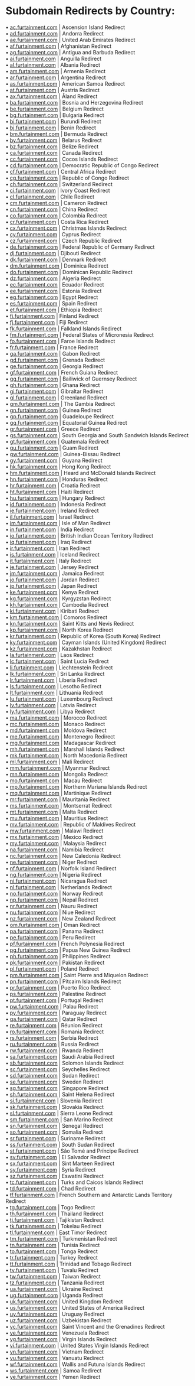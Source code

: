 
# Subdomain Redirects by Country:

• <a href="https://ac.furtainment.com">ac.furtainment.com</a> | Ascension Island Redirect</br>
• <a href="https://ad.furtainment.com">ad.furtainment.com</a> | Andorra Redirect</br>
• <a href="https://ae.furtainment.com">ae.furtainment.com</a> | United Arab Emirates Redirect</br>
• <a href="https://af.furtainment.com">af.furtainment.com</a> | Afghanistan Redirect</br>
• <a href="https://ag.furtainment.com">ag.furtainment.com</a> | Antigua and Barbuda Redirect</br>
• <a href="https://ai.furtainment.com">ai.furtainment.com</a> | Anguilla Redirect</br>
• <a href="https://al.furtainment.com">al.furtainment.com</a> | Albania Redirect</br>
• <a href="https://am.furtainment.com">am.furtainment.com</a> | Armenia Redirect</br>
• <a href="https://ar.furtainment.com">ar.furtainment.com</a> | Argentina Redirect</br>
• <a href="https://as.furtainment.com">as.furtainment.com</a> | American Samoa Redirect</br>
• <a href="https://at.furtainment.com">at.furtainment.com</a> | Austria Redirect</br>
• <a href="https://ax.furtainment.com">ax.furtainment.com</a> | Åland Redirect</br>
• <a href="https://ba.furtainment.com">ba.furtainment.com</a> | Bosnia and Herzegovina Redirect</br>
• <a href="https://be.furtainment.com">be.furtainment.com</a> | Belgium Redirect</br>
• <a href="https://bg.furtainment.com">bg.furtainment.com</a> | Bulgaria Redirect</br>
• <a href="https://bi.furtainment.com">bi.furtainment.com</a> | Burundi Redirect</br>
• <a href="https://bj.furtainment.com">bj.furtainment.com</a> | Benin Redirect</br>
• <a href="https://bm.furtainment.com">bm.furtainment.com</a> | Bermuda Redirect</br>
• <a href="https://by.furtainment.com">by.furtainment.com</a> | Belarus Redirect</br>
• <a href="https://bz.furtainment.com">bz.furtainment.com</a> | Belize Redirect</br>
• <a href="https://ca.furtainment.com">ca.furtainment.com</a> | Canada Redirect</br>
• <a href="https://cc.furtainment.com">cc.furtainment.com</a> | Cocos Islands Redirect</br>
• <a href="https://cd.furtainment.com">cd.furtainment.com</a> | Democratic Republic of Congo Redirect</br>
• <a href="https://cf.furtainment.com">cf.furtainment.com</a> | Central Africa Redirect</br>
• <a href="https://cg.furtainment.com">cg.furtainment.com</a> | Republic of Congo Redirect</br>
• <a href="https://ch.furtainment.com">ch.furtainment.com</a> | Switzerland Redirect</br>
• <a href="https://ci.furtainment.com">ci.furtainment.com</a> | Ivory Coast Redirect</br>
• <a href="https://cl.furtainment.com">cl.furtainment.com</a> | Chile Redirect</br>
• <a href="https://cm.furtainment.com">cm.furtainment.com</a> | Cameron Redirect</br>
• <a href="https://cn.furtainment.com">cn.furtainment.com</a> | China Redirect</br>
• <a href="https://co.furtainment.com">co.furtainment.com</a> | Colombia Redirect</br>
• <a href="https://cr.furtainment.com">cr.furtainment.com</a> | Costa Rica Redirect</br>
• <a href="https://cx.furtainment.com">cx.furtainment.com</a> | Christmas Islands Redirect</br>
• <a href="https://cy.furtainment.com">cy.furtainment.com</a> | Cyprus Redirect</br>
• <a href="https://cz.furtainment.com">cz.furtainment.com</a> | Czech Republic Redirect</br>
• <a href="https://de.furtainment.com">de.furtainment.com</a> | Federal Republic of Germany Redirect</br>
• <a href="https://dj.furtainment.com">dj.furtainment.com</a> | Djibouti Redirect</br>
• <a href="https://dk.furtainment.com">dk.furtainment.com</a> | Denmark Redirect</br>
• <a href="https://dm.furtainment.com">dm.furtainment.com</a> | Dominica Redirect</br>
• <a href="https://do.furtainment.com">do.furtainment.com</a> | Dominican Republic Redirect</br>
• <a href="https://dz.furtainment.com">dz.furtainment.com</a> | Algeria Redirect</br>
• <a href="https://ec.furtainment.com">ec.furtainment.com</a> | Ecuador Redirect</br>
• <a href="https://ee.furtainment.com">ee.furtainment.com</a> | Estonia Redirect</br>
• <a href="https://eg.furtainment.com">eg.furtainment.com</a> | Egypt Redirect</br>
• <a href="https://es.furtainment.com">es.furtainment.com</a> | Spain Redirect</br>
• <a href="https://et.furtainment.com">et.furtainment.com</a> | Ethiopia Redirect</br>
• <a href="https://fi.furtainment.com">fi.furtainment.com</a> | Finland Redirect</br>
• <a href="https://fj.furtainment.com">fj.furtainment.com</a> | Fiji Redirect</br>
• <a href="https://fk.furtainment.com">fk.furtainment.com</a> | Falkland Islands Redirect</br>
• <a href="https://fm.furtainment.com">fm.furtainment.com</a> | Federal States of Micronesia Redirect</br>
• <a href="https://fo.furtainment.com">fo.furtainment.com</a> | Faroe Islands Redirect</br>
• <a href="https://fr.furtainment.com">fr.furtainment.com</a> | France Redirect</br>
• <a href="https://ga.furtainment.com">ga.furtainment.com</a> | Gabon Redirect</br>
• <a href="https://gd.furtainment.com">gd.furtainment.com</a> | Grenada Redirect</br>
• <a href="https://ge.furtainment.com">ge.furtainment.com</a> | Georgia Redirect</br>
• <a href="https://gf.furtainment.com">gf.furtainment.com</a> | French Guiana Redirect</br>
• <a href="https://gg.furtainment.com">gg.furtainment.com</a> | Bailiwick of Guernsey Redirect</br>
• <a href="https://gh.furtainment.com">gh.furtainment.com</a> | Ghana Redirect</br>
• <a href="https://gi.furtainment.com">gi.furtainment.com</a> | Gibraltar Redirect</br>
• <a href="https://gl.furtainment.com">gl.furtainment.com</a> | Greenland Redirect</br>
• <a href="https://gm.furtainment.com">gm.furtainment.com</a> | The Gambia Redirect</br>
• <a href="https://gn.furtainment.com">gn.furtainment.com</a> | Guinea Redirect</br>
• <a href="https://gp.furtainment.com">gp.furtainment.com</a> | Guadeloupe Redirect</br>
• <a href="https://gq.furtainment.com">gq.furtainment.com</a> | Equatorial Guinea Redirect</br>
• <a href="https://gr.furtainment.com">gr.furtainment.com</a> | Greece Redirect</br>
• <a href="https://gs.furtainment.com">gs.furtainment.com</a> | South Georgia and South Sandwich Islands Redirect</br>
• <a href="https://gt.furtainment.com">gt.furtainment.com</a> | Guatemala Redirect</br>
• <a href="https://gu.furtainment.com">gu.furtainment.com</a> | Guam Redirect</br>
• <a href="https://gw.furtainment.com">gw.furtainment.com</a> | Guinea-Bissau Redirect</br>
• <a href="https://gy.furtainment.com">gy.furtainment.com</a> | Guyana Redirect</br>
• <a href="https://hk.furtainment.com">hk.furtainment.com</a> | Hong Kong Redirect</br>
• <a href="https://hm.furtainment.com">hm.furtainment.com</a> | Heard and McDonald Islands Redirect</br>
• <a href="https://hn.furtainment.com">hn.furtainment.com</a> | Honduras Redirect</br>
• <a href="https://hr.furtainment.com">hr.furtainment.com</a> | Croatia Redirect</br>
• <a href="https://ht.furtainment.com">ht.furtainment.com</a> | Haiti Redirect</br>
• <a href="https://hu.furtainment.com">hu.furtainment.com</a> | Hungary Redirect</br>
• <a href="https://id.furtainment.com">id.furtainment.com</a> | Indonesia Redirect</br>
• <a href="https://ie.furtainment.com">ie.furtainment.com</a> | Ireland Redirect</br>
• <a href="https://il.furtainment.com">il.furtainment.com</a> | Israel Redirect</br>
• <a href="https://im.furtainment.com">im.furtainment.com</a> | Isle of Man Redirect</br>
• <a href="https://in.furtainment.com">in.furtainment.com</a> | India Redirect</br>
• <a href="https://io.furtainment.com">io.furtainment.com</a> | British Indian Ocean Territory Redirect</br>
• <a href="https://iq.furtainment.com">iq.furtainment.com</a> | Iraq Redirect</br>
• <a href="https://ir.furtainment.com">ir.furtainment.com</a> | Iran Redirect</br>
• <a href="https://is.furtainment.com">is.furtainment.com</a> | Iceland Redirect</br>
• <a href="https://it.furtainment.com">it.furtainment.com</a> | Italy Redirect</br>
• <a href="https://je.furtainment.com">je.furtainment.com</a> | Jersey Redirect</br>
• <a href="https://jm.furtainment.com">jm.furtainment.com</a> | Jamaica Redirect</br>
• <a href="https://jo.furtainment.com">jo.furtainment.com</a> | Jordan Redirect</br>
• <a href="https://jp.furtainment.com">jp.furtainment.com</a> | Japan Redirect</br>
• <a href="https://ke.furtainment.com">ke.furtainment.com</a> | Kenya Redirect</br>
• <a href="https://kg.furtainment.com">kg.furtainment.com</a> | Kyrgyzstan Redirect</br>
• <a href="https://kh.furtainment.com">kh.furtainment.com</a> | Cambodia Redirect</br>
• <a href="https://ki.furtainment.com">ki.furtainment.com</a> | Kiribati Redirect</br>
• <a href="https://km.furtainment.com">km.furtainment.com</a> | Comoros Redirect</br>
• <a href="https://kn.furtainment.com">kn.furtainment.com</a> | Saint Kitts and Nevis Redirect</br>
• <a href="https://kp.furtainment.com">kp.furtainment.com</a> | North Korea Redirect</br>
• <a href="https://kr.furtainment.com">kr.furtainment.com</a> | Republic of Korea (South Korea) Redirect</br>
• <a href="https://ky.furtainment.com">ky.furtainment.com</a> | Cayman Islands (United Kingdom) Redirect</br>
• <a href="https://kz.furtainment.com">kz.furtainment.com</a> | Kazakhstan Redirect</br>
• <a href="https://la.furtainment.com">la.furtainment.com</a> | Laos Redirect</br>
• <a href="https://lc.furtainment.com">lc.furtainment.com</a> | Saint Lucia Redirect</br>
• <a href="https://li.furtainment.com">li.furtainment.com</a> | Liechtenstein Redirect</br>
• <a href="https://lk.furtainment.com">lk.furtainment.com</a> | Sri Lanka Redirect</br>
• <a href="https://lr.furtainment.com">lr.furtainment.com</a> | Liberia Redirect</br>
• <a href="https://ls.furtainment.com">ls.furtainment.com</a> | Lesotho Redirect</br>
• <a href="https://lt.furtainment.com">lt.furtainment.com</a> | Lithuania Redirect</br>
• <a href="https://lu.furtainment.com">lu.furtainment.com</a> | Luxembourg Redirect</br>
• <a href="https://lv.furtainment.com">lv.furtainment.com</a> | Latvia Redirect</br>
• <a href="https://ly.furtainment.com">ly.furtainment.com</a> | Libya Redirect</br>
• <a href="https://ma.furtainment.com">ma.furtainment.com</a> | Morocco Redirect</br>
• <a href="https://mc.furtainment.com">mc.furtainment.com</a> | Monaco Redirect</br>
• <a href="https://md.furtainment.com">md.furtainment.com</a> | Moldova Redirect</br>
• <a href="https://me.furtainment.com">me.furtainment.com</a> | Montenegro Redirect</br>
• <a href="https://mg.furtainment.com">mg.furtainment.com</a> | Madagascar Redirect</br>
• <a href="https://mh.furtainment.com">mh.furtainment.com</a> | Marshall Islands Redirect</br>
• <a href="https://mk.furtainment.com">mk.furtainment.com</a> | North Macedonia Redirect</br>
• <a href="https://ml.furtainment.com">ml.furtainment.com</a> | Mali Redirect</br>
• <a href="https://mm.furtainment.com">mm.furtainment.com</a> | Myanmar Redirect</br>
• <a href="https://mn.furtainment.com">mn.furtainment.com</a> | Mongolia Redirect</br>
• <a href="https://mo.furtainment.com">mo.furtainment.com</a> | Macau Redirect</br>
• <a href="https://mp.furtainment.com">mp.furtainment.com</a> | Northern Mariana Islands Redirect</br>
• <a href="https://mq.furtainment.com">mq.furtainment.com</a> | Martinique Redirect</br>
• <a href="https://mr.furtainment.com">mr.furtainment.com</a> | Mauritania Redirect</br>
• <a href="https://ms.furtainment.com">ms.furtainment.com</a> | Montserrat Redirect</br>
• <a href="https://mt.furtainment.com">mt.furtainment.com</a> | Malta Redirect</br>
• <a href="https://mu.furtainment.com">mu.furtainment.com</a> | Mauritius Redirect</br>
• <a href="https://mv.furtainment.com">mv.furtainment.com</a> | Republic of Maldives Redirect</br>
• <a href="https://mw.furtainment.com">mw.furtainment.com</a> | Malawi Redirect</br>
• <a href="https://mx.furtainment.com">mx.furtainment.com</a> | Mexico Redirect</br>
• <a href="https://my.furtainment.com">my.furtainment.com</a> | Malaysia Redirect</br>
• <a href="https://na.furtainment.com">na.furtainment.com</a> | Namibia Redirect</br>
• <a href="https://nc.furtainment.com">nc.furtainment.com</a> | New Caledonia Redirect</br>
• <a href="https://ne.furtainment.com">ne.furtainment.com</a> | Niger Redirect</br>
• <a href="https://nf.furtainment.com">nf.furtainment.com</a> | Norfolk Island Redirect</br>
• <a href="https://ng.furtainment.com">ng.furtainment.com</a> | Nigeria Redirect</br>
• <a href="https://ni.furtainment.com">ni.furtainment.com</a> | Nicaragua Redirect</br>
• <a href="https://nl.furtainment.com">nl.furtainment.com</a> | Netherlands Redirect</br>
• <a href="https://no.furtainment.com">no.furtainment.com</a> | Norway Redirect</br>
• <a href="https://np.furtainment.com">np.furtainment.com</a> | Nepal Redirect</br>
• <a href="https://nr.furtainment.com">nr.furtainment.com</a> | Nauru Redirect</br>
• <a href="https://nu.furtainment.com">nu.furtainment.com</a> | Niue Redirect</br>
• <a href="https://nz.furtainment.com">nz.furtainment.com</a> | New Zealand Redirect</br>
• <a href="https://om.furtainment.com">om.furtainment.com</a> | Oman Redirect</br>
• <a href="https://pa.furtainment.com">pa.furtainment.com</a> | Panama Redirect</br>
• <a href="https://pe.furtainment.com">pe.furtainment.com</a> | Peru Redirect</br>
• <a href="https://pf.furtainment.com">pf.furtainment.com</a> | French Polynesia Redirect</br>
• <a href="https://pg.furtainment.com">pg.furtainment.com</a> | Papua New Guinea Redirect</br>
• <a href="https://ph.furtainment.com">ph.furtainment.com</a> | Philippines Redirect</br>
• <a href="https://pk.furtainment.com">pk.furtainment.com</a> | Pakistan Redirect</br>
• <a href="https://pl.furtainment.com">pl.furtainment.com</a> | Poland Redirect</br>
• <a href="https://pm.furtainment.com">pm.furtainment.com</a> | Saint Pierre and Miquelon Redirect</br>
• <a href="https://pn.furtainment.com">pn.furtainment.com</a> | Pitcairn Islands Redirect</br>
• <a href="https://pr.furtainment.com">pr.furtainment.com</a> | Puerto Rico Redirect</br>
• <a href="https://ps.furtainment.com">ps.furtainment.com</a> | Palestine Redirect</br>
• <a href="https://pt.furtainment.com">pt.furtainment.com</a> | Portugal Redirect</br>
• <a href="https://pw.furtainment.com">pw.furtainment.com</a> | Palau Redirect</br>
• <a href="https://py.furtainment.com">py.furtainment.com</a> | Paraguay Redirect</br>
• <a href="https://qa.furtainment.com">qa.furtainment.com</a> | Qatar Redirect</br>
• <a href="https://re.furtainment.com">re.furtainment.com</a> | Réunion Redirect</br>
• <a href="https://ro.furtainment.com">ro.furtainment.com</a> | Romania Redirect</br>
• <a href="https://rs.furtainment.com">rs.furtainment.com</a> | Serbia Redirect</br>
• <a href="https://ru.furtainment.com">ru.furtainment.com</a> | Russia Redirect</br>
• <a href="https://rw.furtainment.com">rw.furtainment.com</a> | Rwanda Redirect</br>
• <a href="https://sa.furtainment.com">sa.furtainment.com</a> | Saudi Arabia Redirect</br>
• <a href="https://sb.furtainment.com">sb.furtainment.com</a> | Solomon Islands Redirect</br>
• <a href="https://sc.furtainment.com">sc.furtainment.com</a> | Seychelles Redirect</br>
• <a href="https://sd.furtainment.com">sd.furtainment.com</a> | Sudan Redirect</br>
• <a href="https://se.furtainment.com">se.furtainment.com</a> | Sweden Redirect</br>
• <a href="https://sg.furtainment.com">sg.furtainment.com</a> | Singapore Redirect</br>
• <a href="https://sh.furtainment.com">sh.furtainment.com</a> | Saint Helena Redirect</br>
• <a href="https://si.furtainment.com">si.furtainment.com</a> | Slovenia Redirect</br>
• <a href="https://sk.furtainment.com">sk.furtainment.com</a> | Slovakia Redirect</br>
• <a href="https://sl.furtainment.com">sl.furtainment.com</a> | Sierra Leone Redirect</br>
• <a href="https://sm.furtainment.com">sm.furtainment.com</a> | San Marino Redirect</br>
• <a href="https://sn.furtainment.com">sn.furtainment.com</a> | Senegal Redirect</br>
• <a href="https://so.furtainment.com">so.furtainment.com</a> | Somalia Redirect</br>
• <a href="https://sr.furtainment.com">sr.furtainment.com</a> | Suriname Redirect</br>
• <a href="https://ss.furtainment.com">ss.furtainment.com</a> | South Sudan Redirect</br>
• <a href="https://st.furtainment.com">st.furtainment.com</a> | São Tomé and Príncipe Redirect</br>
• <a href="https://sv.furtainment.com">sv.furtainment.com</a> | El Salvador Redirect</br>
• <a href="https://sx.furtainment.com">sx.furtainment.com</a> | Sint Marteen Redirect</br>
• <a href="https://sy.furtainment.com">sy.furtainment.com</a> | Syria Redirect</br>
• <a href="https://sz.furtainment.com">sz.furtainment.com</a> | Eswatini Redirect</br>
• <a href="https://tc.furtainment.com">tc.furtainment.com</a> | Turks and Caicos Islands Redirect</br>
• <a href="https://td.furtainment.com">td.furtainment.com</a> | Chad Redirect</br>
• <a href="https://tf.furtainment.com">tf.furtainment.com</a> | French Southern and Antarctic Lands Territory Redirect</br>
• <a href="https://tg.furtainment.com">tg.furtainment.com</a> | Togo Redirect</br>
• <a href="https://th.furtainment.com">th.furtainment.com</a> | Thailand Redirect</br>
• <a href="https://tj.furtainment.com">tj.furtainment.com</a> | Tajikistan Redirect</br>
• <a href="https://tk.furtainment.com">tk.furtainment.com</a> | Tokelau Redirect</br>
• <a href="https://tl.furtainment.com">tl.furtainment.com</a> | East Timor Redirect</br>
• <a href="https://tm.furtainment.com">tm.furtainment.com</a> | Turkmenistan Redirect</br>
• <a href="https://tn.furtainment.com">tn.furtainment.com</a> | Tunisia Redirect</br>
• <a href="https://to.furtainment.com">to.furtainment.com</a> | Tonga Redirect</br>
• <a href="https://tr.furtainment.com">tr.furtainment.com</a> | Turkey Redirect</br>
• <a href="https://tt.furtainment.com">tt.furtainment.com</a> | Trinidad and Tobago Redirect</br>
• <a href="https://tv.furtainment.com">tv.furtainment.com</a> | Tuvalu Redirect</br>
• <a href="https://tw.furtainment.com">tw.furtainment.com</a> | Taiwan Redirect</br>
• <a href="https://tz.furtainment.com">tz.furtainment.com</a> | Tanzania Redirect</br>
• <a href="https://ua.furtainment.com">ua.furtainment.com</a> | Ukraine Redirect</br>
• <a href="https://ug.furtainment.com">ug.furtainment.com</a> | Uganda Redirect</br>
• <a href="https://uk.furtainment.com">uk.furtainment.com</a> | United Kingdom Redirect</br>
• <a href="https://us.furtainment.com">us.furtainment.com</a> | United States of America Redirect</br>
• <a href="https://uy.furtainment.com">uy.furtainment.com</a> | Uruguay Redirect</br>
• <a href="https://uz.furtainment.com">uz.furtainment.com</a> | Uzbekistan Redirect</br>
• <a href="https://vc.furtainment.com">vc.furtainment.com</a> | Saint Vincent and the Grenadines Redirect</br>
• <a href="https://ve.furtainment.com">ve.furtainment.com</a> | Venezuela Redirect</br>
• <a href="https://vg.furtainment.com">vg.furtainment.com</a> | Virgin Islands Redirect</br>
• <a href="https://vi.furtainment.com">vi.furtainment.com</a> | United States Virgin Islands Redirect</br>
• <a href="https://vn.furtainment.com">vn.furtainment.com</a> | Vietnam Redirect</br>
• <a href="https://vu.furtainment.com">vu.furtainment.com</a> | Vanuatu Redirect</br>
• <a href="https://wf.furtainment.com">wf.furtainment.com</a> | Wallis and Futuna Islands Redirect</br>
• <a href="https://ws.furtainment.com">ws.furtainment.com</a> | Samoa Redirect</br>
• <a href="https://ye.furtainment.com">ye.furtainment.com</a> | Yemen Redirect</br>
